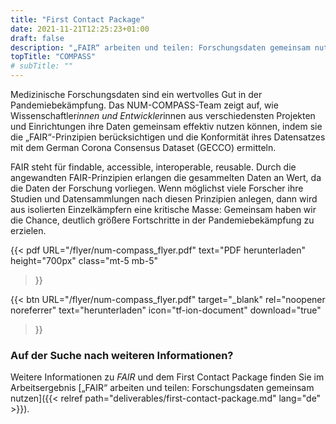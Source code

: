 ```yaml
---
title: "First Contact Package"
date: 2021-11-21T12:25:23+01:00
draft: false
description: "„FAIR“ arbeiten und teilen: Forschungsdaten gemeinsam nutzen"
topTitle: "COMPASS"
# subTitle: ""
---
```


Medizinische Forschungsdaten sind ein wertvolles Gut in der Pandemiebekämpfung. Das NUM-COMPASS-Team zeigt auf, wie Wissenschaftler*innen und Entwickler*innen aus verschiedensten Projekten und Einrichtungen ihre Daten gemeinsam effektiv nutzen können, indem sie die „FAIR“-Prinzipien berücksichtigen und die Konformität ihres Datensatzes mit dem German Corona Consensus Dataset (GECCO) ermitteln. 

FAIR steht für findable, accessible, interoperable, reusable. Durch die angewandten FAIR-Prinzipien erlangen die gesammelten Daten an Wert, da die Daten der Forschung vorliegen. Wenn möglichst viele Forscher ihre Studien und Datensammlungen nach diesen Prinzipien anlegen, dann wird aus isolierten Einzelkämpfern eine kritische Masse: Gemeinsam haben wir die Chance, deutlich größere Fortschritte in der Pandemiebekämpfung zu erzielen.



{{< pdf
    URL="/flyer/num-compass_flyer.pdf"
    text="PDF herunterladen"
    height="700px"
    class="mt-5 mb-5"
>}}


{{< btn
        URL="/flyer/num-compass_flyer.pdf"
        target="_blank"
        rel="noopener noreferrer"
        text="herunterladen"
        icon="tf-ion-document"
        download="true"
>}}


### Auf der Suche nach weiteren Informationen?

Weitere Informationen zu *FAIR* und dem First Contact Package finden Sie im Arbeitsergebnis [„FAIR“ arbeiten und teilen: Forschungsdaten gemeinsam nutzen]({{< relref path="deliverables/first-contact-package.md" lang="de" >}}).
